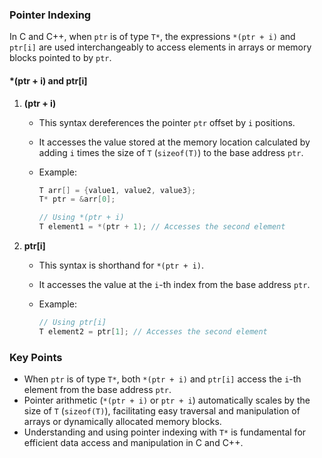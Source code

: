 ### Pointer Indexing

In C and C++, when `ptr` is of type `T*`, the expressions `*(ptr + i)` and `ptr[i]` are used interchangeably to access elements in arrays or memory blocks pointed to by `ptr`.

#### \*(ptr + i) and ptr[i]

1. **(ptr + i)**

   - This syntax dereferences the pointer `ptr` offset by `i` positions.
   - It accesses the value stored at the memory location calculated by adding `i` times the size of `T` (`sizeof(T)`) to the base address `ptr`.
   - Example:

     ```cpp
     T arr[] = {value1, value2, value3};
     T* ptr = &arr[0];

     // Using *(ptr + i)
     T element1 = *(ptr + 1); // Accesses the second element
     ```

2. **ptr[i]**

   - This syntax is shorthand for `*(ptr + i)`.
   - It accesses the value at the `i`-th index from the base address `ptr`.
   - Example:

     ```cpp
     // Using ptr[i]
     T element2 = ptr[1]; // Accesses the second element
     ```

### Key Points

- When `ptr` is of type `T*`, both `*(ptr + i)` and `ptr[i]` access the `i`-th element from the base address `ptr`.
- Pointer arithmetic (`*(ptr + i)` or `ptr + i`) automatically scales by the size of `T` (`sizeof(T)`), facilitating easy traversal and manipulation of arrays or dynamically allocated memory blocks.
- Understanding and using pointer indexing with `T*` is fundamental for efficient data access and manipulation in C and C++.

